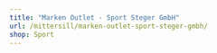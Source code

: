 ```yaml
---
title: "Marken Outlet - Sport Steger GmbH"
url: /mittersill/marken-outlet-sport-steger-gmbh/
shop: Sport
---
```

